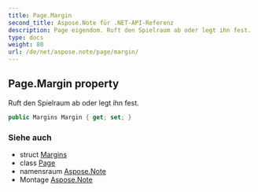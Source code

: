 ```yaml
---
title: Page.Margin
second_title: Aspose.Note für .NET-API-Referenz
description: Page eigendom. Ruft den Spielraum ab oder legt ihn fest.
type: docs
weight: 80
url: /de/net/aspose.note/page/margin/
---
```

## Page.Margin property

Ruft den Spielraum ab oder legt ihn fest.

```csharp
public Margins Margin { get; set; }
```

### Siehe auch

* struct [Margins](../../margins/)
* class [Page](../)
* namensraum [Aspose.Note](../../page/)
* Montage [Aspose.Note](../../../)


